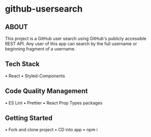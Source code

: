 # github-usersearch

## ABOUT

This project is a GitHub user search using GitHub's publicly accessible REST API. 
Any user of this app can search by the full username or beginning fragment of a username.

## Tech Stack
• React
• Styled-Components

## Code Quality Management
• ES Lint
• Prettier
• React Prop Types packages

## Getting Started
• Fork and clone project
• CD into app
• npm i 

